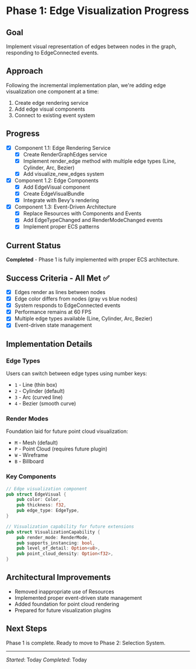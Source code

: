 # Phase 1: Edge Visualization Progress

## Goal
Implement visual representation of edges between nodes in the graph, responding to EdgeConnected events.

## Approach
Following the incremental implementation plan, we're adding edge visualization one component at a time:
1. Create edge rendering service
2. Add edge visual components
3. Connect to existing event system

## Progress
- [x] Component 1.1: Edge Rendering Service
  - [x] Create RenderGraphEdges service
  - [x] Implement render_edge method with multiple edge types (Line, Cylinder, Arc, Bezier)
  - [x] Add visualize_new_edges system
- [x] Component 1.2: Edge Components
  - [x] Add EdgeVisual component
  - [x] Create EdgeVisualBundle
  - [x] Integrate with Bevy's rendering
- [x] Component 1.3: Event-Driven Architecture
  - [x] Replace Resources with Components and Events
  - [x] Add EdgeTypeChanged and RenderModeChanged events
  - [x] Implement proper ECS patterns

## Current Status
**Completed** - Phase 1 is fully implemented with proper ECS architecture.

## Success Criteria - All Met ✅
- [x] Edges render as lines between nodes
- [x] Edge color differs from nodes (gray vs blue nodes)
- [x] System responds to EdgeConnected events
- [x] Performance remains at 60 FPS
- [x] Multiple edge types available (Line, Cylinder, Arc, Bezier)
- [x] Event-driven state management

## Implementation Details

### Edge Types
Users can switch between edge types using number keys:
- `1` - Line (thin box)
- `2` - Cylinder (default)
- `3` - Arc (curved line)
- `4` - Bezier (smooth curve)

### Render Modes
Foundation laid for future point cloud visualization:
- `M` - Mesh (default)
- `P` - Point Cloud (requires future plugin)
- `W` - Wireframe
- `B` - Billboard

### Key Components
```rust
// Edge visualization component
pub struct EdgeVisual {
    pub color: Color,
    pub thickness: f32,
    pub edge_type: EdgeType,
}

// Visualization capability for future extensions
pub struct VisualizationCapability {
    pub render_mode: RenderMode,
    pub supports_instancing: bool,
    pub level_of_detail: Option<u8>,
    pub point_cloud_density: Option<f32>,
}
```

## Architectural Improvements
- Removed inappropriate use of Resources
- Implemented proper event-driven state management
- Added foundation for point cloud rendering
- Prepared for future visualization plugins

## Next Steps
Phase 1 is complete. Ready to move to Phase 2: Selection System.

---

*Started*: Today
*Completed*: Today
